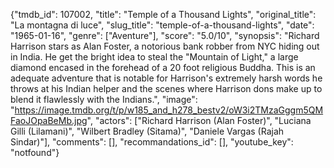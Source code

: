 {"tmdb_id": 107002, "title": "Temple of a Thousand Lights", "original_title": "La montagna di luce", "slug_title": "temple-of-a-thousand-lights", "date": "1965-01-16", "genre": ["Aventure"], "score": "5.0/10", "synopsis": "Richard Harrison stars as Alan Foster, a notorious bank robber from NYC hiding out in India. He get the bright idea to steal the \"Mountain of Light,\" a large diamond encased in the forehead of a 20 foot religious Buddha. This is an adequate adventure that is notable for Harrison's extremely harsh words he throws at his Indian helper and the scenes where Harrison dons make up to blend it flawlessly with the Indians.", "image": "https://image.tmdb.org/t/p/w185_and_h278_bestv2/oW3i2TMzaGggm5QMFaoJOpaBeMb.jpg", "actors": ["Richard Harrison (Alan Foster)", "Luciana Gilli (Lilamani)", "Wilbert Bradley (Sitama)", "Daniele Vargas (Rajah Sindar)"], "comments": [], "recommandations_id": [], "youtube_key": "notfound"}